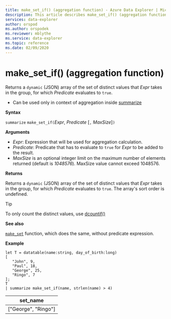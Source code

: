 ```yaml
---
title: make_set_if() (aggregation function) - Azure Data Explorer | Microsoft Docs
description: This article describes make_set_if() (aggregation function) in Azure Data Explorer.
services: data-explorer
author: orspod
ms.author: orspodek
ms.reviewer: mblythe
ms.service: data-explorer
ms.topic: reference
ms.date: 02/09/2020
---
```

# make_set_if() (aggregation function)

Returns a `dynamic` (JSON) array of the set of distinct values that *Expr* takes in the group, for which *Predicate* evaluates to `true`.

* Can be used only in context of aggregation inside [summarize](summarizeoperator.md)

**Syntax**

`summarize` `make_set_if(`*Expr*, *Predicate* [`,` *MaxSize*]`)`

**Arguments**

* *Expr*: Expression that will be used for aggregation calculation.
* *Predicate*: Predicate that has to evaluate to `true` for *Expr* to be added to the result.
* *MaxSize* is an optional integer limit on the maximum number of elements returned (default is *1048576*). MaxSize value cannot exceed 1048576.

**Returns**

Returns a `dynamic` (JSON) array of the set of distinct values that *Expr* takes in the group, for which *Predicate* evaluates to `true`.
The array's sort order is undefined.

> [!TIP]
> To only count the distinct values, use [dcountif()](dcountif-aggfunction.md)

**See also**

[`make_set`](./makeset-aggfunction.md) function, which does the same, without predicate expression.

**Example**

```
let T = datatable(name:string, day_of_birth:long)
[
   "John", 9,
   "Paul", 18,
   "George", 25,
   "Ringo", 7
];
T
| summarize make_set_if(name, strlen(name) > 4)
```

|set_name|
|----|
|["George", "Ringo"]|